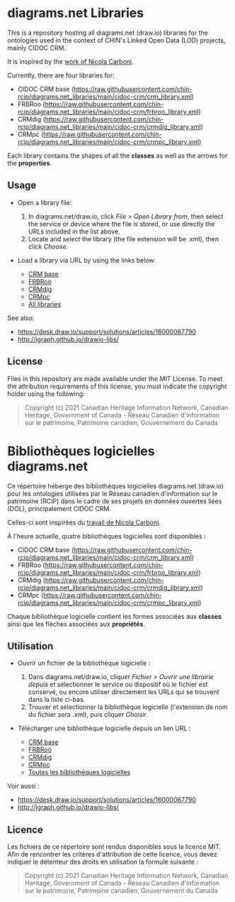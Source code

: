 # diagrams.net Libraries

This is a repository hosting all diagrams.net (draw.io) libraries for the ontologies used in the context of CHIN's Linked Open Data (LOD) projects, mainly CIDOC CRM. 

It is inspired by the [work of Nicola Carboni](https://github.com/ncarboni/Shapes_CIDOC-CRM).

Currently, there are four libraries for:

- CIDOC CRM base (https://raw.githubusercontent.com/chin-rcip/diagrams.net_libraries/main/cidoc-crm/crm_library.xml)
- FRBRoo (https://raw.githubusercontent.com/chin-rcip/diagrams.net_libraries/main/cidoc-crm/frbroo_library.xml)
- CRMdig (https://raw.githubusercontent.com/chin-rcip/diagrams.net_libraries/main/cidoc-crm/crmdig_library.xml)
- CRMpc (https://raw.githubusercontent.com/chin-rcip/diagrams.net_libraries/main/cidoc-crm/crmpc_library.xml)

Each library contains the shapes of all the **classes** as well as the arrows for the **properties**.

## Usage

- Open a library file:
	1. In diagrams.net/draw.io, click *File > Open Library from*, then select the service or device where the file is stored, or use directly the URLs included in the list above.
	2. Locate and select the library (the file extension will be .xml), then click *Choose*.

- Load a library via URL by using the links below:
	- [CRM base](https://app.diagrams.net/?splash=0&clibs=Uhttps%3A%2F%2Fraw.githubusercontent.com%2Fchin-rcip%2Fdiagrams.net_libraries%2Fmain%2Fcidoc-crm%2Fcrm_library.xml)
	- [FRBRoo](https://app.diagrams.net/?splash=0&clibs=Uhttps%3A%2F%2Fraw.githubusercontent.com%2Fchin-rcip%2Fdiagrams.net_libraries%2Fmain%2Fcidoc-crm%2Ffrbroo_library.xml)
	- [CRMdig](https://app.diagrams.net/?splash=0&clibs=Uhttps%3A%2F%2Fraw.githubusercontent.com%2Fchin-rcip%2Fdiagrams.net_libraries%2Fmain%2Fcidoc-crm%2Fcrmdig_library.xml)
	- [CRMpc](https://app.diagrams.net/?splash=0&clibs=Uhttps%3A%2F%2Fraw.githubusercontent.com%2Fchin-rcip%2Fdiagrams.net_libraries%2Fmain%2Fcidoc-crm%2Fcrmpc_library.xml)
	- [All libraries](https://app.diagrams.net/?splash=0&clibs=Uhttps%3A%2F%2Fraw.githubusercontent.com%2Fchin-rcip%2Fdiagrams.net_libraries%2Fmain%2Fcidoc-crm%2Fcrm_library.xml;Uhttps%3A%2F%2Fraw.githubusercontent.com%2Fchin-rcip%2Fdiagrams.net_libraries%2Fmain%2Fcidoc-crm%2Ffrbroo_library.xml;Uhttps%3A%2F%2Fraw.githubusercontent.com%2Fchin-rcip%2Fdiagrams.net_libraries%2Fmain%2Fcidoc-crm%2Fcrmdig_library.xml;Uhttps%3A%2F%2Fraw.githubusercontent.com%2Fchin-rcip%2Fdiagrams.net_libraries%2Fmain%2Fcidoc-crm%2Fcrmpc_library.xml) 

See also:
- https://desk.draw.io/support/solutions/articles/16000067790
- http://jgraph.github.io/drawio-libs/

## License

Files in this repository are made available under the MIT License. To meet the attribution requirements of this license, you must indicate the copyright holder using the following:

> Copyright (c) 2021 Canadian Heritage Information Network, Canadian Heritage, Government of Canada - Réseau Canadien d'information sur le patrimoine, Patrimoine canadien, Gouvernement du Canada

# Bibliothèques logicielles diagrams.net

Ce répertoire héberge des bibliothèques logicielles diagrams.net (draw.io) pour les ontologies utilisées par le Réseau canadien d'information sur le patrimoine (RCIP) dans le cadre de ses projets en données ouvertes liées (DOL), principalement CIDOC CRM.   

Celles-ci sont inspirées du [travail de Nicola Carboni](https://github.com/ncarboni/Shapes_CIDOC-CRM).

À l'heure actuelle, quatre bibliothèques logicielles sont disponibles :

- CIDOC CRM base (https://raw.githubusercontent.com/chin-rcip/diagrams.net_libraries/main/cidoc-crm/crm_library.xml)
- FRBRoo (https://raw.githubusercontent.com/chin-rcip/diagrams.net_libraries/main/cidoc-crm/frbroo_library.xml)
- CRMdig (https://raw.githubusercontent.com/chin-rcip/diagrams.net_libraries/main/cidoc-crm/crmdig_library.xml)
- CRMpc (https://raw.githubusercontent.com/chin-rcip/diagrams.net_libraries/main/cidoc-crm/crmpc_library.xml)

Chaque bibliothèque logicielle contient les formes associées aux **classes** ainsi que les flèches associées aux **propriétés**.

## Utilisation

- Ouvrir un fichier de la bibliothèque logicielle :
	1. Dans diagrams.net/draw.io, cliquer *Fichier > Ouvrir une librairie depuis* et sélectionner le service ou dispositif où le fichier est conservé, ou encore utiliser directement les URLs qui se trouvent dans la liste ci-bas. 
	2. Trouver et sélectionner la bibliothèque logicielle (l'extension de nom du fichier sera .xml), puis cliquer *Choisir*.

- Télécharger une bibliothèque logicielle depuis un lien URL :
	- [CRM base](https://app.diagrams.net/?splash=0&clibs=Uhttps%3A%2F%2Fraw.githubusercontent.com%2Fchin-rcip%2Fdiagrams.net_libraries%2Fmain%2Fcidoc-crm%2Fcrm_library.xml)
	- [FRBRoo](https://app.diagrams.net/?splash=0&clibs=Uhttps%3A%2F%2Fraw.githubusercontent.com%2Fchin-rcip%2Fdiagrams.net_libraries%2Fmain%2Fcidoc-crm%2Ffrbroo_library.xml)
	- [CRMdig](https://app.diagrams.net/?splash=0&clibs=Uhttps%3A%2F%2Fraw.githubusercontent.com%2Fchin-rcip%2Fdiagrams.net_libraries%2Fmain%2Fcidoc-crm%2Fcrmdig_library.xml)
	- [CRMpc](https://app.diagrams.net/?splash=0&clibs=Uhttps%3A%2F%2Fraw.githubusercontent.com%2Fchin-rcip%2Fdiagrams.net_libraries%2Fmain%2Fcidoc-crm%2Fcrmpc_library.xml)
	- [Toutes les bibliothèques logicielles](https://app.diagrams.net/?splash=0&clibs=Uhttps%3A%2F%2Fraw.githubusercontent.com%2Fchin-rcip%2Fdiagrams.net_libraries%2Fmain%2Fcidoc-crm%2Fcrm_library.xml;Uhttps%3A%2F%2Fraw.githubusercontent.com%2Fchin-rcip%2Fdiagrams.net_libraries%2Fmain%2Fcidoc-crm%2Ffrbroo_library.xml;Uhttps%3A%2F%2Fraw.githubusercontent.com%2Fchin-rcip%2Fdiagrams.net_libraries%2Fmain%2Fcidoc-crm%2Fcrmdig_library.xml;Uhttps%3A%2F%2Fraw.githubusercontent.com%2Fchin-rcip%2Fdiagrams.net_libraries%2Fmain%2Fcidoc-crm%2Fcrmpc_library.xml) 

Voir aussi :
- https://desk.draw.io/support/solutions/articles/16000067790
- http://jgraph.github.io/drawio-libs/

## Licence

Les fichiers de ce répertoire sont rendus disponibles sous la licence MIT. Afin de rencontrer les critères d'attribution de cette licence, vous devez indiquer le détenteur des droits en utilisation la formule suivante :

> Copyright (c) 2021 Canadian Heritage Information Network, Canadian Heritage, Government of Canada - Réseau Canadien d'information sur le patrimoine, Patrimoine canadien, Gouvernement du Canada
